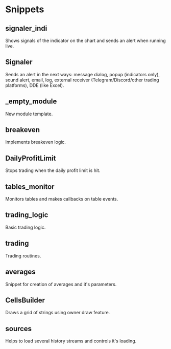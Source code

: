 # Snippets

## signaler_indi

Shows signals of the indicator on the chart and sends an alert when running live.

## Signaler

Sends an alert in the next ways: message dialog, popup (indicators only), sound alert, email, log, external receiver (Telegram/Discord/other trading platforms), DDE (like Excel).

## _empty_module

New module template.

## breakeven

Implements breakeven logic.

## DailyProfitLimit

Stops trading when the daily profit limit is hit.

## tables_monitor

Monitors tables and makes callbacks on table events.

## trading_logic

Basic trading logic.

## trading

Trading routines.

## averages

Snippet for creation of averages and it's parameters.

## CellsBuilder

Draws a grid of strings using owner draw feature.

## sources

Helps to load several history streams and controls it's loading.